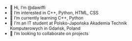 - 👋 Hi, I’m @dawiffi
- 👀 I’m interested in C++, Python, HTML, CSS
- 🌱 I’m currently learning C++, Python
- 📖 I'm an IT student at Polsko-Japońska Akademia Technik Komputerowych in Gdańsk, Poland
- 💞️ I’m looking to collaborate on projects

<!---
dawiffi/dawiffi is a ✨ special ✨ repository because its `README.md` (this file) appears on your GitHub profile.
You can click the Preview link to take a look at your changes.
--->
